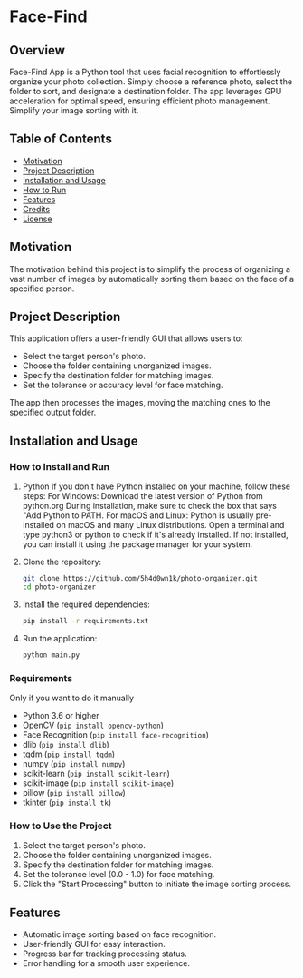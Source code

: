 # Face-Find

## Overview

Face-Find App is a Python tool that uses facial recognition to effortlessly organize your photo collection. Simply choose a reference photo, select the folder to sort, and designate a destination folder. The app leverages GPU acceleration for optimal speed, ensuring efficient photo management. Simplify your image sorting with it.

## Table of Contents

- [Motivation](#motivation)
- [Project Description](#project-description)
- [Installation and Usage](#installation-and-usage)
- [How to Run](#how-to-install-and-run)
- [Features](#features)
- [Credits](#credits)
- [License](#license)


## Motivation

The motivation behind this project is to simplify the process of organizing a vast number of images by automatically sorting them based on the face of a specified person.

## Project Description

This application offers a user-friendly GUI that allows users to:

- Select the target person's photo.
- Choose the folder containing unorganized images.
- Specify the destination folder for matching images.
- Set the tolerance or accuracy level for face matching.

The app then processes the images, moving the matching ones to the specified output folder.

## Installation and Usage

### How to Install and Run

1. Python
   If you don't have Python installed on your machine, follow these steps:
 For Windows:
   Download the latest version of Python from python.org
   During installation, make sure to check the box that says "Add Python to PATH.
 For macOS and Linux:
   Python is usually pre-installed on macOS and many Linux distributions. Open a terminal and type python3 or python to
   check if it's already installed.
   If not installed, you can install it using the package manager for your system.

3. Clone the repository:

    ```bash
    git clone https://github.com/5h4d0wn1k/photo-organizer.git
    cd photo-organizer
    ```

4. Install the required dependencies:

    ```bash
    pip install -r requirements.txt
    ```

5. Run the application:

    ```bash
    python main.py
    ```
    
### Requirements
 Only if you want to do it manually 
- Python 3.6 or higher
- OpenCV (`pip install opencv-python`)
- Face Recognition (`pip install face-recognition`)
- dlib (`pip install dlib`)
- tqdm (`pip install tqdm`)
- numpy (`pip install numpy`)
- scikit-learn (`pip install scikit-learn`)
- scikit-image (`pip install scikit-image`)
- pillow (`pip install pillow`)
- tkinter (`pip install tk`)

### How to Use the Project

1. Select the target person's photo.
2. Choose the folder containing unorganized images.
3. Specify the destination folder for matching images.
4. Set the tolerance level (0.0 - 1.0) for face matching.
5. Click the "Start Processing" button to initiate the image sorting process.

## Features

- Automatic image sorting based on face recognition.
- User-friendly GUI for easy interaction.
- Progress bar for tracking processing status.
- Error handling for a smooth user experience.


